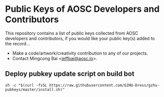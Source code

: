 Public Keys of AOSC Developers and Contributors
===============================================

This repository contains a list of public keys collected from AOSC developers
and contributors, if you would like your public key(s) added to the record...

- Make a code/artwork/creativity contribution to any of our projects.
- Contact Mingcong Bai <[jeffbai@aosc.io](mailto:jeffbai@aosc.io)>.

Deploy pubkey update script on build bot
----------------------------------------

`sh -c "$(curl -fsSL https://raw.githubusercontent.com/GZHU-Dress/gzhu-pubkeys/master/install.sh)"`

